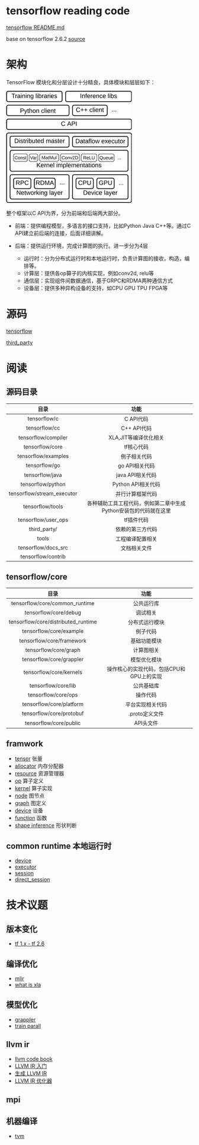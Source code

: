 tensorflow reading code
===
[tensorflow README.md](README.md)

base on tensorflow 2.6.2 [source](https://github.com/tensorflow/tensorflow/releases/tag/v2.6.2)

# 架构
TensorFlow 模块化和分层设计十分精良，具体模块和层层如下：

![](images/tf.png)

整个框架以C API为界，分为前端和后端两大部分。
* 前端：提供编程模型，多语言的接口支持，比如Python Java C++等。通过C API建立前后端的连接，后面详细讲解。

* 后端：提供运行环境，完成计算图的执行。进一步分为4层   
  * 运行时：分为分布式运行时和本地运行时，负责计算图的接收，构造，编排等。
  * 计算层：提供各op算子的内核实现，例如conv2d, relu等
  * 通信层：实现组件间数据通信，基于GRPC和RDMA两种通信方式
  * 设备层：提供多种异构设备的支持，如CPU GPU TPU FPGA等

# 源码
[tensorflow](tensorflow/README.md)

[third_party](third_party/README.md)

# 阅读

## 源码目录

| 目录 | 功能 |
| :----: | :----: |
| tensorflow/c | C API代码 |
| tensorflow/cc | C++ API代码 |
| tensorflow/compiler | XLA,JIT等编译优化相关 |
| tensorflow/core | tf核心代码|
| tensorflow/examples | 例子相关代码 |
| tensorflow/go | go API相关代码 |
| tensorflow/java | java API相关代码 |
| tensorflow/python | Python API相关代码 |
| tensorflow/stream_executor | 并行计算框架代码 |
| tensorflow/tools | 各种辅助工具工程代码，例如第二章中生成Python安装包的代码就在这里 |
| tensorflow/user_ops | tf插件代码 |
| third_party/ | 依赖的第三方代码 |
| tools | 工程编译配置相关| 
| tensorflow/docs_src | 文档相关文件 |
| tensorflow/contrib | |

## tensorflow/core


| 目录 | 功能 |
| :----: | :----: |
|tensorflow/core/common_runtime| 公共运行库|
| tensorflow/core/debug | 调试相关 |
| tensorflow/core/distributed_runtime| 分布式运行模块|
| tensorflow/core/example | 例子代码 |
| tensorflow/core/framework | 基础功能模块 |
| tensorflow/core/graph | 计算图相关 |
| tensorflow/core/grappler | 模型优化模块 |
| tensorflow/core/kernels | 操作核心的实现代码，包括CPU和GPU上的实现|
| tensorflow/core/lib | 公共基础库|
| tensorflow/core/ops | 操作代码 |
| tensorflow/core/platform | 平台实现相关代码 |
| tensorflow/core/protobuf | .proto定义文件 |
| tensorflow/core/public | API头文件|

## framwork

* [tensor](docs/framework_tensor.md) 张量
* [allocator](docs/framework_allocator.md) 内存分配器
* [resource](docs/framework_resource.md) 资源管理器
* [op](docs/framework_op.md) 算子定义
* [kernel](docs/framework_kernel.md) 算子实现
* [node](docs/framework_node.md) 图节点
* [graph](docs/framework_graph.md) 图定义
* [device](docs/framework_device.md) 设备
* [function](docs/framework_function.md) 函数
* [shape inference](docs/framework_shape_inference.md) 形状判断


## common runtime 本地运行时

* [device](docs/common_runtime_device.md)
* [executor](docs/common_runtime_executor.md)
* [session](docs/session.md)
* [direct_session](docs/common_runtime_direct_session.md)


# 技术议题

## 版本变化

* [tf 1.x - tf 2.6](docs/tf1x_tf26.md)
  
## 编译优化

* [mlir](tensorflow/compiler/mlir/README.md)
* [what is xla](docs/compiler/what_is_xla.md)

## 模型优化

* [grappler](docs/optimization/grappler.md)
* [train parall](docs/optimization/train_parall.md)
  
## llvm ir

* [llvm code book](book/LLVM%20Cookbook.pdf)
* [LLVM IR 入门](docs/llvm/llvm_ir_1.md)
* [生成 LLVM IR](docs/llvm/llvm_ir_2.md)
* [LLVM IR 优化器](docs/llvm/llvm_ir_3.md)


## mpi

## 机器编译
* [tvm](docs/tvm/README.md)
